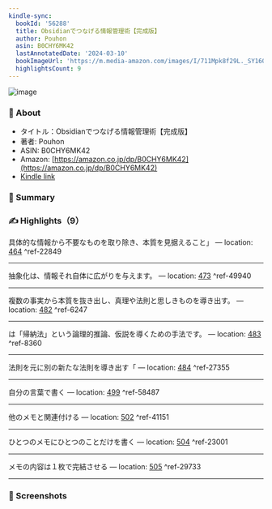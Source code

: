 ```yaml
---
kindle-sync:
  bookId: '56288'
  title: Obsidianでつなげる情報管理術【完成版】
  author: Pouhon
  asin: B0CHY6MK42
  lastAnnotatedDate: '2024-03-10'
  bookImageUrl: 'https://m.media-amazon.com/images/I/711Mpk8f29L._SY160.jpg'
  highlightsCount: 9
---
```

![image](https://m.media-amazon.com/images/I/711Mpk8f29L._SY160.jpg)

### 📘 About
* タイトル：Obsidianでつなげる情報管理術【完成版】
* 著者: Pouhon
* ASIN: B0CHY6MK42
* Amazon: [https://amazon.co.jp/dp/B0CHY6MK42](https://amazon.co.jp/dp/B0CHY6MK42)
* [Kindle link](kindle://book?action=open&asin=B0CHY6MK42)

### 💬 Summary

### ✍️ Highlights（9）

具体的な情報から不要なものを取り除き、本質を見据えること」 — location: [464](kindle://book?action=open&asin=B0CHY6MK42&location=464) ^ref-22849

---
抽象化は、情報それ自体に広がりを与えます。 — location: [473](kindle://book?action=open&asin=B0CHY6MK42&location=473) ^ref-49940

---
複数の事実から本質を抜き出し、真理や法則と思しきものを導き出す。 — location: [482](kindle://book?action=open&asin=B0CHY6MK42&location=482) ^ref-6247

---
は「帰納法」という論理的推論、仮説を導くための手法です。 — location: [483](kindle://book?action=open&asin=B0CHY6MK42&location=483) ^ref-8360

---
法則を元に別の新たな法則を導き出す「 — location: [484](kindle://book?action=open&asin=B0CHY6MK42&location=484) ^ref-27355

---
自分の言葉で書く — location: [499](kindle://book?action=open&asin=B0CHY6MK42&location=499) ^ref-58487

---
他のメモと関連付ける — location: [502](kindle://book?action=open&asin=B0CHY6MK42&location=502) ^ref-41151

---
ひとつのメモにひとつのことだけを書く — location: [504](kindle://book?action=open&asin=B0CHY6MK42&location=504) ^ref-23001

---
メモの内容は１枚で完結させる — location: [505](kindle://book?action=open&asin=B0CHY6MK42&location=505) ^ref-29733

---


### 📸 Screenshots
